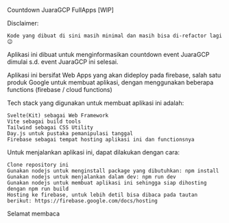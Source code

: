 Countdown JuaraGCP FullApps [WIP]

Disclaimer:

    Kode yang dibuat di sini masih minimal dan masih bisa di-refactor lagi 😉

Aplikasi ini dibuat untuk menginformasikan countdown event JuaraGCP dimulai s.d. event JuaraGCP ini selesai.

Aplikasi ini bersifat Web Apps yang akan dideploy pada firebase, salah satu produk Google untuk membuat aplikasi, dengan menggunakan beberapa functions (firebase / cloud functions)

Tech stack yang digunakan untuk membuat aplikasi ini adalah:

    Svelte(Kit) sebagai Web Framework
    Vite sebagai build tools
    Tailwind sebagai CSS Utility
    Day.js untuk pustaka pemanipulasi tanggal
    Firebase sebagai tempat hosting aplikasi ini dan functionsnya

Untuk menjalankan aplikasi ini, dapat dilakukan dengan cara:

    Clone repository ini
    Gunakan nodejs untuk menginstall package yang dibutuhkan: npm install
    Gunakan nodejs untuk menjalankan dalam dev: npm run dev
    Gunakan nodejs untuk membuat aplikasi ini sehingga siap dihosting dengan npm run build
    Hosting ke firebase, untuk lebih detil bisa dibaca pada tautan berikut: https://firebase.google.com/docs/hosting

Selamat membaca